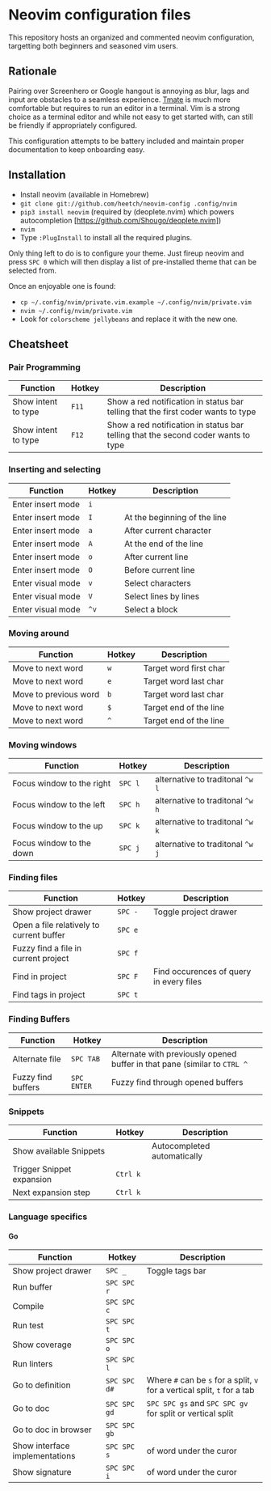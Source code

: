 # Neovim configuration files

This repository hosts an organized and commented neovim configuration, targetting both beginners and seasoned vim users.

## Rationale

Pairing over Screenhero or Google hangout is annoying as blur, lags and input are obstacles to a seamless experience.
[Tmate](http://tmate.io) is much more comfortable but requires to run an editor in a terminal. Vim is a strong choice
as a terminal editor and while not easy to get started with, can still be friendly if appropriately configured.

This configuration attempts to be battery included and maintain proper documentation to keep onboarding easy.

## Installation

- Install neovim (available in Homebrew)
- `git clone git://github.com/heetch/neovim-config .config/nvim`
- `pip3 install neovim` (required by (deoplete.nvim) which powers autocompletion [https://github.com/Shougo/deoplete.nvim])
- `nvim`
- Type `:PlugInstall` to install all the required plugins.

Only thing left to do is to configure your theme. Just fireup neovim and press `SPC 0` which will then
display a list of pre-installed theme that can be selected from.

Once an enjoyable one is found:

- `cp ~/.config/nvim/private.vim.example ~/.config/nvim/private.vim`
- `nvim ~/.config/nvim/private.vim`
- Look for `colorscheme jellybeans` and replace it with the new one.

## Cheatsheet

### Pair Programming

| Function | Hotkey | Description |
|----------|--------|-------------|
| Show intent to type | `F11` | Show a red notification in status bar telling that the first coder wants to type|
| Show intent to type | `F12` | Show a red notification in status bar telling that the second coder wants to type|

### Inserting and selecting

| Function | Hotkey | Description |
|----------|--------|-------------|
| Enter insert mode | `i` | |
| Enter insert mode | `I` | At the beginning of the line |
| Enter insert mode | `a` | After current character |
| Enter insert mode | `A` | At the end of the line |
| Enter insert mode | `o` | After current line |
| Enter insert mode | `O` | Before current line |
| Enter visual mode | `v` | Select characters |
| Enter visual mode | `V` | Select lines by lines |
| Enter visual mode | `^v` | Select a block |

### Moving around

| Function | Hotkey | Description |
|----------|--------|-------------|
| Move to next word | `w` | Target word first char |
| Move to next word | `e` | Target word last char |
| Move to previous word | `b` | Target word last char |
| Move to next word | `$` | Target end of the line |
| Move to next word | `^` | Target end of the line |

### Moving windows

| Function | Hotkey | Description |
|----------|--------|-------------|
| Focus window to the right | `SPC l` | alternative to traditonal `^w l` |
| Focus window to the left | `SPC h` | alternative to traditonal `^w h` |
| Focus window to the up | `SPC k` | alternative to traditonal `^w k` |
| Focus window to the down | `SPC j` | alternative to traditonal `^w j` |

### Finding files

| Function | Hotkey | Description |
|----------|--------|-------------|
| Show project drawer | `SPC -` | Toggle project drawer |
| Open a file relatively to current buffer | `SPC e` | |
| Fuzzy find a file in current project | `SPC f` | |
| Find in project | `SPC F` | Find occurences of query in every files |
| Find tags in project | `SPC t` | |

### Finding Buffers

| Function | Hotkey | Description |
|----------|--------|-------------|
| Alternate file | `SPC TAB` | Alternate with previously opened buffer in that pane (similar to `CTRL ^` |
| Fuzzy find buffers | `SPC ENTER` | Fuzzy find through opened buffers |

### Snippets

| Function | Hotkey | Description |
|----------|--------|-------------|
| Show available Snippets | | Autocompleted automatically |
| Trigger Snippet expansion | `Ctrl k` | |
| Next expansion step | `Ctrl k` | |

### Language specifics

#### Go

| Function | Hotkey | Description |
|----------|--------|-------------|
| Show project drawer | `SPC _` | Toggle tags bar |
| Run buffer | `SPC SPC r` | |
| Compile | `SPC SPC c` | |
| Run test | `SPC SPC t` | |
| Show coverage | `SPC SPC o` | |
| Run linters | `SPC SPC l` | |
| Go to definition | `SPC SPC d#` | Where `#` can be `s` for a split, `v` for a vertical split, `t` for a tab |
| Go to doc | `SPC SPC gd` | `SPC SPC gs` and `SPC SPC gv` for split or vertical split|
| Go to doc in browser | `SPC SPC gb` | |
| Show interface implementations | `SPC SPC s` | of word under the curor |
| Show signature | `SPC SPC i` | of word under the curor |

